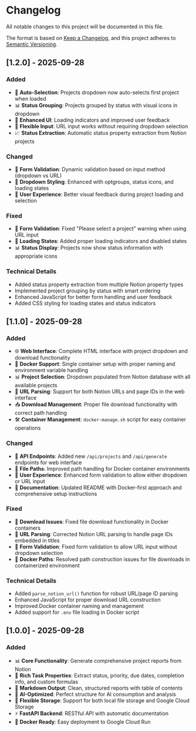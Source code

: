 # Changelog

All notable changes to this project will be documented in this file.

The format is based on [Keep a Changelog](https://keepachangelog.com/en/1.0.0/),
and this project adheres to [Semantic Versioning](https://semver.org/spec/v2.0.0.html).

## [1.2.0] - 2025-09-28

### Added
- 🔄 **Auto-Selection**: Projects dropdown now auto-selects first project when loaded
- 📊 **Status Grouping**: Projects grouped by status with visual icons in dropdown
- 🎨 **Enhanced UI**: Loading indicators and improved user feedback
- 🔧 **Flexible Input**: URL input works without requiring dropdown selection
- 📈 **Status Extraction**: Automatic status property extraction from Notion projects

### Changed
- 🎯 **Form Validation**: Dynamic validation based on input method (dropdown vs URL)
- 🎨 **Dropdown Styling**: Enhanced with optgroups, status icons, and loading states
- 📱 **User Experience**: Better visual feedback during project loading and selection

### Fixed
- 🐛 **Form Validation**: Fixed "Please select a project" warning when using URL input
- 🔄 **Loading States**: Added proper loading indicators and disabled states
- 📊 **Status Display**: Projects now show status information with appropriate icons

### Technical Details
- Added status property extraction from multiple Notion property types
- Implemented project grouping by status with smart ordering
- Enhanced JavaScript for better form handling and user feedback
- Added CSS styling for loading states and status indicators

## [1.1.0] - 2025-09-28

### Added
- 🌐 **Web Interface**: Complete HTML interface with project dropdown and download functionality
- 🐳 **Docker Support**: Single container setup with proper naming and environment variable handling
- 📊 **Project Selection**: Dropdown populated from Notion database with all available projects
- 🔗 **URL Parsing**: Support for both Notion URLs and page IDs in the web interface
- 📥 **Download Management**: Proper file download functionality with correct path handling
- 🛠️ **Container Management**: `docker-manage.sh` script for easy container operations

### Changed
- 🔧 **API Endpoints**: Added new `/api/projects` and `/api/generate` endpoints for web interface
- 📁 **File Paths**: Improved path handling for Docker container environments
- 🎨 **User Experience**: Enhanced form validation to allow either dropdown or URL input
- 📝 **Documentation**: Updated README with Docker-first approach and comprehensive setup instructions

### Fixed
- 🐛 **Download Issues**: Fixed file download functionality in Docker containers
- 🔗 **URL Parsing**: Corrected Notion URL parsing to handle page IDs embedded in titles
- 📝 **Form Validation**: Fixed form validation to allow URL input without dropdown selection
- 🐳 **Docker Paths**: Resolved path construction issues for file downloads in containerized environment

### Technical Details
- Added `parse_notion_url()` function for robust URL/page ID parsing
- Enhanced JavaScript for proper download URL construction
- Improved Docker container naming and management
- Added support for `.env` file loading in Docker script

## [1.0.0] - 2025-09-28

### Added
- 📊 **Core Functionality**: Generate comprehensive project reports from Notion
- 🎯 **Rich Task Properties**: Extract status, priority, due dates, completion info, and custom formulas
- 📝 **Markdown Output**: Clean, structured reports with table of contents
- 🤖 **AI-Optimized**: Perfect structure for AI consumption and analysis
- 🔄 **Flexible Storage**: Support for both local file storage and Google Cloud Storage
- ⚡ **FastAPI Backend**: RESTful API with automatic documentation
- 🐳 **Docker Ready**: Easy deployment to Google Cloud Run
